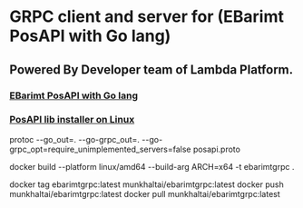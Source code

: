 # GRPC client and server for (EBarimt PosAPI with Go lang)



## Powered By Developer team of Lambda Platform.


### [EBarimt PosAPI with Go lang](https://github.com/lambda-platform/ebarimt)


### [PosAPI lib installer on Linux](https://github.com/lambda-platform/ebarimt-lib-installer)


protoc --go_out=. --go-grpc_out=. --go-grpc_opt=require_unimplemented_servers=false posapi.proto


docker build --platform linux/amd64 --build-arg ARCH=x64 -t ebarimtgrpc .

docker tag ebarimtgrpc:latest munkhaltai/ebarimtgrpc:latest
docker push munkhaltai/ebarimtgrpc:latest
docker pull munkhaltai/ebarimtgrpc:latest
